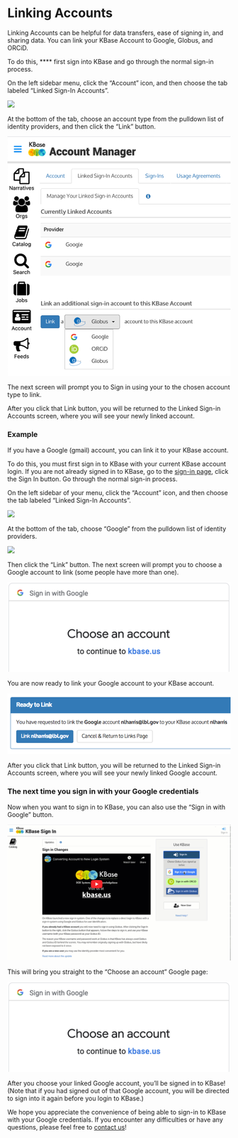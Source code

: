 # Linking Accounts

Linking Accounts can be helpful for data transfers, ease of signing in, and sharing data. You can link your KBase Account to Google, Globus, and ORCiD.&#x20;

To do this, **** first sign into KBase and go through the normal sign-in process.

On the left sidebar menu, click the “Account” icon, and then choose the tab labeled “Linked Sign-In Accounts”.

![](../../.gitbook/assets/narratives\_linkingaccounts.gif)

At the bottom of the tab, choose an account type from the pulldown list of identity providers, and then click the “Link” button.

![](../../.gitbook/assets/linkaccountsdropdown.png)

The next screen will prompt you to Sign in using your to the chosen account type to link.

After you click that Link button, you will be returned to the Linked Sign-in Accounts screen, where you will see your newly linked account.&#x20;

### Example

If you have a Google (gmail) account, you can link it to your KBase account.

To do this, you must first sign in to KBase with your current KBase account login. If you are not already signed in to KBase, go to the [sign-in page](https://narrative.kbase.us/), click the Sign In button. Go through the normal sign-in process.

On the left sidebar of your menu, click the “Account” icon, and then choose the tab labeled “Linked Sign-In Accounts”.

![](../../.gitbook/assets/narratives\_linkingaccounts.gif)

At the bottom of the tab, choose “Google” from the pulldown list of identity providers.

![](../../.gitbook/assets/linkaccountsdropdown\_google.png)

Then click the “Link” button. The next screen will prompt you to choose a Google account to link (some people have more than one).

![](<../../.gitbook/assets/googlechooseanaccount (1).png>)

You are now ready to link your Google account to your KBase account.

![](../../.gitbook/assets/screen-shot-2017-06-06-at-3.38.59-pm.png)

After you click that Link button, you will be returned to the Linked Sign-in Accounts screen, where you will see your newly linked Google account.

### The next time you sign in with your Google credentials

Now when you want to sign in to KBase, you can also use the “Sign in with Google” button.

![](<../../.gitbook/assets/kbasegooglesignin (1).gif>)

This will bring you straight to the “Choose an account” Google page:

![](../../.gitbook/assets/googlechooseanaccount.png)

After you choose your linked Google account, you’ll be signed in to KBase! (Note that if you had signed out of that Google account, you will be directed to sign into it again before you login to KBase.)

We hope you appreciate the convenience of being able to sign-in to KBase with your Google credentials. If you encounter any difficulties or have any questions, please feel free to [contact us](https://www.kbase.us/support/)!
